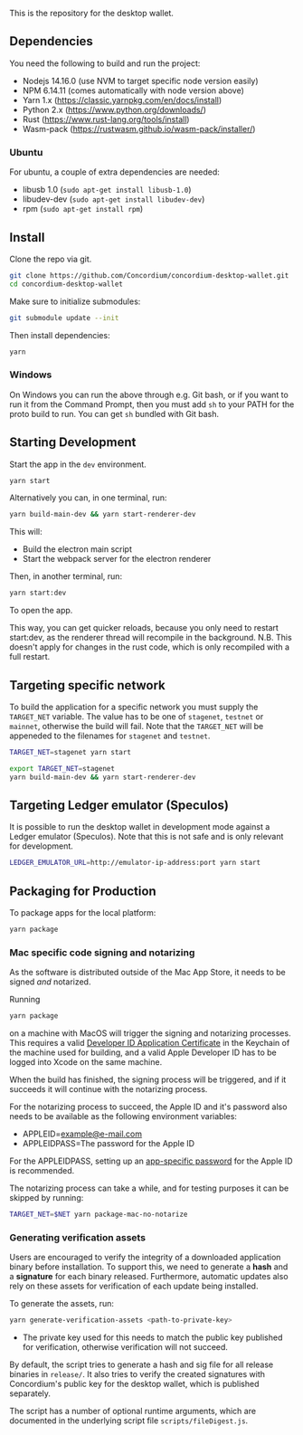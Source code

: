 This is the repository for the desktop wallet.

## Dependencies

You need the following to build and run the project:

-   Nodejs 14.16.0 (use NVM to target specific node version easily)
-   NPM 6.14.11 (comes automatically with node version above)
-   Yarn 1.x (https://classic.yarnpkg.com/en/docs/install)
-   Python 2.x (https://www.python.org/downloads/)
-   Rust (https://www.rust-lang.org/tools/install)
-   Wasm-pack (https://rustwasm.github.io/wasm-pack/installer/)

### Ubuntu

For ubuntu, a couple of extra dependencies are needed:

-   libusb 1.0 (`sudo apt-get install libusb-1.0`)
-   libudev-dev (`sudo apt-get install libudev-dev`)
-   rpm (`sudo apt-get install rpm`)

## Install

Clone the repo via git.

```bash
git clone https://github.com/Concordium/concordium-desktop-wallet.git
cd concordium-desktop-wallet
```

Make sure to initialize submodules:

```bash
git submodule update --init
```

Then install dependencies:

```bash
yarn
```

### Windows

On Windows you can run the above through e.g. Git bash, or if you want to run it from the Command Prompt, then
you must add `sh` to your PATH for the proto build to run. You can get `sh` bundled with Git bash.

## Starting Development

Start the app in the `dev` environment.

```bash
yarn start
```

Alternatively you can, in one terminal, run:

```bash
yarn build-main-dev && yarn start-renderer-dev
```

This will:

-   Build the electron main script
-   Start the webpack server for the electron renderer

Then, in another terminal, run:

```bash
yarn start:dev
```

To open the app.

This way, you can get quicker reloads, because you only need to restart start:dev,
as the renderer thread will recompile in the background. N.B. This doesn't apply for changes in the rust code,
which is only recompiled with a full restart.

## Targeting specific network

To build the application for a specific network you must supply the `TARGET_NET` variable. The value
has to be one of `stagenet`, `testnet` or `mainnet`, otherwise the build will fail. Note that the
`TARGET_NET` will be appeneded to the filenames for `stagenet` and `testnet`.

```bash
TARGET_NET=stagenet yarn start
```

```bash
export TARGET_NET=stagenet
yarn build-main-dev && yarn start-renderer-dev
```

## Targeting Ledger emulator (Speculos)

It is possible to run the desktop wallet in development mode against a Ledger emulator (Speculos). Note
that this is not safe and is only relevant for development.

```bash
LEDGER_EMULATOR_URL=http://emulator-ip-address:port yarn start
```

## Packaging for Production

To package apps for the local platform:

```bash
yarn package
```

### Mac specific code signing and notarizing

As the software is distributed outside of the Mac App Store, it needs to be signed _and_ notarized.

Running

```bash
yarn package
```

on a machine with MacOS will trigger the signing and notarizing processes. This requires a valid [Developer ID Application Certificate](https://developer.apple.com/support/certificates/) in the Keychain of the machine used for building, and a valid Apple Developer ID has to be logged into Xcode on the same machine.

When the build has finished, the signing process will be triggered, and if it succeeds it will continue with the notarizing process.

For the notarizing process to succeed, the Apple ID and it's password also needs to be available as the following
environment variables:

-   APPLEID=<example@e-mail.com>
-   APPLEIDPASS=The password for the Apple ID

For the APPLEIDPASS, setting up an [app-specific password](https://support.apple.com/en-us/HT204397) for the Apple ID is recommended.

The notarizing process can take a while, and for testing purposes it can be skipped by running:

```bash
TARGET_NET=$NET yarn package-mac-no-notarize
```

### Generating verification assets

Users are encouraged to verify the integrity of a downloaded application binary before installation. To support this, we need to generate a **hash** and a **signature** for each binary released. Furthermore, automatic updates also rely on these assets for verification of each update being installed.

To generate the assets, run:

```bash
yarn generate-verification-assets <path-to-private-key>
```

-   The private key used for this needs to match the public key published for verification, otherwise verification will not succeed.

By default, the script tries to generate a hash and sig file for all release binaries in `release/`. It also tries to verify the created signatures with Concordium's public key for the desktop wallet, which is published separately.

The script has a number of optional runtime arguments, which are documented in the underlying script file `scripts/fileDigest.js`.
